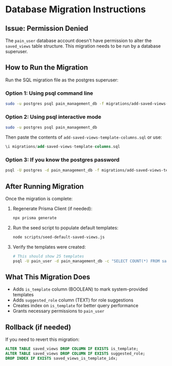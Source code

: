 # Database Migration Instructions

## Issue: Permission Denied

The `pain_user` database account doesn't have permission to alter the `saved_views` table structure. This migration needs to be run by a database superuser.

## How to Run the Migration

Run the SQL migration file as the postgres superuser:

### Option 1: Using psql command line

```bash
sudo -u postgres psql pain_management_db -f migrations/add-saved-views-template-columns.sql
```

### Option 2: Using psql interactive mode

```bash
sudo -u postgres psql pain_management_db
```

Then paste the contents of `add-saved-views-template-columns.sql` or use:
```sql
\i migrations/add-saved-views-template-columns.sql
```

### Option 3: If you know the postgres password

```bash
psql -U postgres -d pain_management_db -f migrations/add-saved-views-template-columns.sql
```

## After Running Migration

Once the migration is complete:

1. Regenerate Prisma Client (if needed):
   ```bash
   npx prisma generate
   ```

2. Run the seed script to populate default templates:
   ```bash
   node scripts/seed-default-saved-views.js
   ```

3. Verify the templates were created:
   ```bash
   # This should show 25 templates
   psql -U pain_user -d pain_management_db -c "SELECT COUNT(*) FROM saved_views WHERE is_template = true;"
   ```

## What This Migration Does

- Adds `is_template` column (BOOLEAN) to mark system-provided templates
- Adds `suggested_role` column (TEXT) for role suggestions
- Creates index on `is_template` for better query performance
- Grants necessary permissions to `pain_user`

## Rollback (if needed)

If you need to revert this migration:

```sql
ALTER TABLE saved_views DROP COLUMN IF EXISTS is_template;
ALTER TABLE saved_views DROP COLUMN IF EXISTS suggested_role;
DROP INDEX IF EXISTS saved_views_is_template_idx;
```
